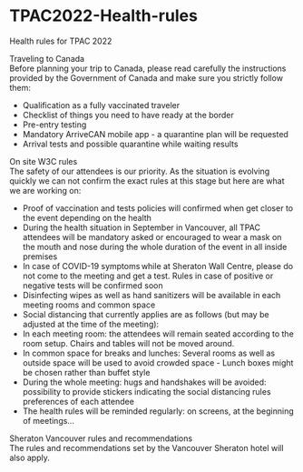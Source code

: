 # TPAC2022-Health-rules
Health rules for TPAC 2022

Traveling to Canada<br/>
Before planning your trip to Canada, please read carefully the instructions provided by the Government of Canada and make sure you strictly follow them:<br/>
- Qualification as a fully vaccinated traveler
- Checklist of things you need to have ready at the border
- Pre-entry testing
- Mandatory ArriveCAN mobile app - a quarantine plan will be requested
- Arrival tests and possible quarantine while waiting results

On site W3C rules<br/>
The safety of our attendees is our priority. As the situation is evolving quickly we can not confirm the exact rules at this stage but here are what we are working on:
- Proof of vaccination and tests policies will confirmed when get closer to the event depending  on the health 
- During the health situation in September in Vancouver, all TPAC attendees will be mandatory asked or encouraged to wear a mask on the mouth and nose during the whole duration of the event in all inside premises
- In case of COVID-19 symptoms while at Sheraton Wall Centre, please do not come to the meeting and get a test. Rules in case of positive or negative tests will be confirmed soon
- Disinfecting wipes as well as hand sanitizers will be available in each meeting rooms and common space
- Social distancing that currently applies are as follows (but may be adjusted at the time of the meeting):
- In each meeting room: the attendees will remain seated according to the room setup. Chairs and tables will not be moved around. 
- In common space for breaks and lunches: Several rooms as well as outside space will be used to avoid crowded space - Lunch boxes might be chosen rather than buffet style
- During the whole meeting: hugs and handshakes will be avoided: possibility to provide stickers indicating the social distancing rules preferences of each attendee
- The health rules will be reminded regularly: on screens, at the beginning of meetings…

Sheraton Vancouver rules and recommendations<br/>
The rules and recommendations set by the Vancouver Sheraton hotel will also apply. 

